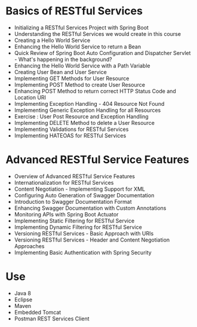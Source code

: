 # Basics of RESTful Services
- Initializing a RESTful Services Project with Spring Boot
- Understanding the RESTful Services we would create in this course
- Creating a Hello World Service
- Enhancing the Hello World Service to return a Bean
- Quick Review of Spring Boot Auto Configuration and Dispatcher Servlet - What's happening in the background?
- Enhancing the Hello World Service with a Path Variable
- Creating User Bean and User Service
- Implementing GET Methods for User Resource
- Implementing POST Method to create User Resource
- Enhancing POST Method to return correct HTTP Status Code and Location URI
- Implementing Exception Handling - 404 Resource Not Found
- Implementing Generic Exception Handling for all Resources
- Exercise : User Post Resource and Exception Handling
- Implementing DELETE Method to delete a User Resource
- Implementing Validations for RESTful Services
- Implementing HATEOAS for RESTful Services

# Advanced RESTful Service Features
- Overview of Advanced RESTful Service Features
- Internationalization for RESTful Services
- Content Negotiation - Implementing Support for XML
- Configuring Auto Generation of Swagger Documentation
- Introduction to Swagger Documentation Format
- Enhancing Swagger Documentation with Custom Annotations
- Monitoring APIs with Spring Boot Actuator
- Implementing Static Filtering for RESTful Service
- Implementing Dynamic Filtering for RESTful Service
- Versioning RESTful Services - Basic Approach with URIs
- Versioning RESTful Services - Header and Content Negotiation Approaches
- Implementing Basic Authentication with Spring Security

# Use
- Java 8
- Eclipse
- Maven
- Embedded Tomcat
- Postman REST Services Client
